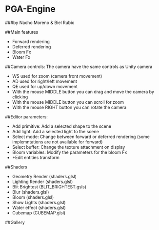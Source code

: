 # PGA-Engine 
###by Nacho Moreno & Biel Rubio

##Main features
- Forward rendering
- Deferred rendering
- Bloom Fx
- Water Fx

##Camera controls: 
The camera have the same controls as Unity camera

- WS used for zoom (camera front movement)
- AD used for right/left movement
- QE used for up/down movement
- With the mouse MIDDLE button you can drag and move the camera by clicking
- With the mouse MIDDLE button you can scroll for zoom
- With the mouse RIGHT button you can rotate the camera

##Editor parameters:

- Add primitive: Add a selected shape to the scene
- Add light: Add a selected light to the scene
- Select mode: Change between forward or deferred rendering (some implemntations are not available for forward)
- Select buffer: Change the texture attachment on display
- Bloom variables: Modify the parameters for the bloom Fx
- +Edit entities transform

##Shaders

- Geometry Render (shaders.glsl)
- Lighting Render (shaders.glsl)
- Blit Brightest  (BLIT_BRIGHTEST.gsls)
- Blur            (shaders.glsl)
- Bloom           (shaders.glsl)
- Show Lights     (shaders.glsl)
- Water effect    (shaders.glsl)
- Cubemap         (CUBEMAP.glsl)

##Gallery

